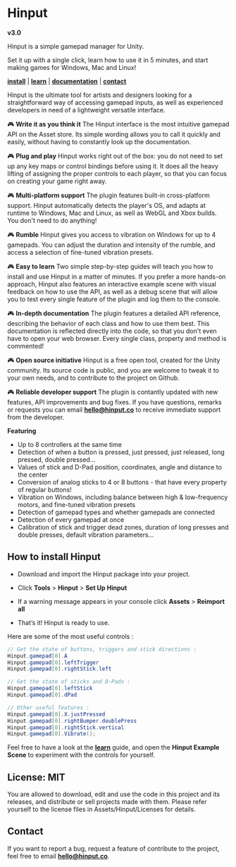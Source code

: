 # Hinput
**v3.0**

Hinput is a simple gamepad manager for Unity.

Set it up with a single click, learn how to use it in 5 minutes, and start making games for Windows, Mac and Linux!

**[install](http://tiny.cc/hinput_install_v3-0)** | **[learn](http://tiny.cc/hinput_learn_v3-0)** | **[documentation](http://tiny.cc/hinput_doc_v3-0)** | **[contact](mailto:hello@hinput.co)**

Hinput is the ultimate tool for artists and designers looking for a straightforward way of accessing gamepad inputs, as well as experienced developers in need of a lightweight versatile interface.

🎮 **Write it as you think it**
The Hinput interface is the most intuitive gamepad API on the Asset store. Its simple wording allows you to call it quickly and easily, without having to constantly look up the documentation.

🎮 **Plug and play**
Hinput works right out of the box: you do not need to set up any key maps or control bindings before using it. It does all the heavy lifting of assigning the proper controls to each player, so that you can focus on creating your game right away.

🎮 **Multi-platform support**
The plugin features built-in cross-platform support. Hinput automatically detects the player's OS, and adapts at runtime to Windows, Mac and Linux, as well as WebGL and Xbox builds. You don't need to do anything!

🎮 **Rumble**
Hinput gives you access to vibration on Windows for up to 4 gamepads. You can adjust the duration and intensity of the rumble, and access a selection of fine-tuned vibration presets.

🎮 **Easy to learn**
Two simple step-by-step guides will teach you how to install and use Hinput in a matter of minutes. If you prefer a more hands-on approach, Hinput also features an interactive example scene with visual feedback on how to use the API, as well as a debug scene that will allow you to test every single feature of the plugin and log them to the console.

🎮 **In-depth documentation**
The plugin features a detailed API reference, describing the behavior of each class and how to use them best. This documentation is reflected directly into the code, so that you don't even have to open your web browser. Every single class, property and method is commented!

🎮 **Open source initiative**
Hinput is a free open tool, created for the Unity community. Its source code is public, and you are welcome to tweak it to your own needs, and to contribute to the project on Github.

🎮 **Reliable developer support**
The plugin is contantly updated with new features, API improvements and bug fixes. If you have questions, remarks or requests you can email **hello@hinput.co** to receive immediate support from the developer.

**Featuring**
- Up to 8 controllers at the same time
- Detection of when a button is pressed, just pressed, just released, long pressed, double pressed...
- Values of stick and D-Pad position, coordinates, angle and distance to the center
- Conversion of analog sticks to 4 or 8 buttons - that have every property of regular buttons!
- Vibration on Windows, including balance between high & low-frequency motors, and fine-tuned vibration presets
- Detection of gamepad types and whether gamepads are connected
- Detection of every gamepad at once
- Calibration of stick and trigger dead zones, duration of long presses and double presses, default vibration parameters...

## How to install Hinput

- Download and import the Hinput package into your project.

- Click **Tools** > **Hinput** > **Set Up Hinput**

- If a warning message appears in your console click **Assets** > **Reimport all**

- That’s it! Hinput is ready to use. 

Here are some of the most useful controls :

```csharp
// Get the state of buttons, triggers and stick directions :
Hinput.gamepad[0].A
Hinput.gamepad[0].leftTrigger
Hinput.gamepad[0].rightStick.left

// Get the state of sticks and D-Pads :
Hinput.gamepad[0].leftStick
Hinput.gamepad[0].dPad

// Other useful features :
Hinput.gamepad[0].X.justPressed
Hinput.gamepad[0].rightBumper.doublePress
Hinput.gamepad[0].rightStick.vertical
Hinput.gamepad[0].Vibrate();
```

Feel free to have a look at the **[learn](http://tiny.cc/hinput_learn_v3-0)** guide, and open the **Hinput Example Scene** to experiment with the controls for yourself.

## License: MIT

You are allowed to download, edit and use the code in this project and its releases, and distribute or sell projects made with  them. Please refer yourself to the license files in Assets/Hinput/Licenses for details.

## Contact

If you want to report a bug, request a feature of contribute to the project, feel free to email **hello@hinput.co**.
